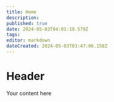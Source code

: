 ```yaml
---
title: Home
description: 
published: true
date: 2024-05-03T04:01:19.579Z
tags: 
editor: markdown
dateCreated: 2024-05-03T03:47:06.158Z
---
```


# Header
Your content here